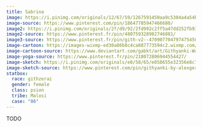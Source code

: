 ```yaml
---
title: Sabrina
image: https://i.pinimg.com/originals/12/67/59/1267591450aa9c5304a4a54b843e7040.jpg
image-source: https://www.pinterest.com/pin/18647785947466680/
image2: https://i.pinimg.com/originals/2f/d9/92/2fd992c2ff5a47dd252fb930e2827220.jpg
image2-source: https://www.pinterest.fr/pin/480759328982746881/
image3-source: https://www.pinterest.fr/pin/gith-v2--470907704797475450/
image-cartoon: https://images-wixmp-ed30a86b8c4ca887773594c2.wixmp.com/f/e66ee167-cce9-4e6b-aa70-1ddca1a1368c/deml4mk-493ffd1e-503a-4b6d-9b33-a321f0b5edea.png/v1/fill/w_1024,h_1024,q_80,strp/githyanki_warlock_by_gabkt_deml4mk-fullview.jpg?token=eyJ0eXAiOiJKV1QiLCJhbGciOiJIUzI1NiJ9.eyJzdWIiOiJ1cm46YXBwOjdlMGQxODg5ODIyNjQzNzNhNWYwZDQxNWVhMGQyNmUwIiwiaXNzIjoidXJuOmFwcDo3ZTBkMTg4OTgyMjY0MzczYTVmMGQ0MTVlYTBkMjZlMCIsIm9iaiI6W1t7ImhlaWdodCI6Ijw9MTAyNCIsInBhdGgiOiJcL2ZcL2U2NmVlMTY3LWNjZTktNGU2Yi1hYTcwLTFkZGNhMWExMzY4Y1wvZGVtbDRtay00OTNmZmQxZS01MDNhLTRiNmQtOWIzMy1hMzIxZjBiNWVkZWEucG5nIiwid2lkdGgiOiI8PTEwMjQifV1dLCJhdWQiOlsidXJuOnNlcnZpY2U6aW1hZ2Uub3BlcmF0aW9ucyJdfQ.-HiIzNbJUoiuMni3Fnf3ZQz5TsJcbMpaUzUljjnYlt8
image-cartoon-source: https://www.deviantart.com/gabkt/art/Githyanki-Warlock-884463788
image-yoga-source: https://www.pinterest.fr/pin/218072806944554427/
image-sketch: https://i.pinimg.com/originals/e0/58/65/e058655e32356e8c789d7ee1510e5159
image-sketch-source: https://www.pinterest.com/pin/githyanki-by-alexgersher-on-deviantart--564990715751739648/
statbox:
  race: githzerai
  gender: female
  class: psion
  tribe: Malosi
  case: "06"
---
```


TODO
